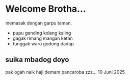# Welcome Brotha...
memasak dengan garpu taman.
* pupu gending kolang kaling
* gagak rimang mangan ketan
* tunggak waru godong dadap

## suika mbadog doyo
pak ogah naik haji 
demam pancaroba zzz... 10 Juni 2025
